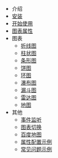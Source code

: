 - 介绍
 - [安装](/)
 - [开始使用](/start)
 - [图表属性](/props)
- 图表
  - [折线图](/line)
  - [柱状图](/histogram)
  - [条形图](/bar)
  - [饼图](/pie)
  - [环图](/ring)
  - [瀑布图](/waterfall)
  - [漏斗图](/funnel)
  - [雷达图](/radar)
  - [地图](/map)
- 其他
  - [事件监听](/event)
  - [图表切换](/toggle)
  - [百度地图](/bmap)
  - [属性配置示例](/props-demo)
  - [常见问题示例](/skill-demo)
